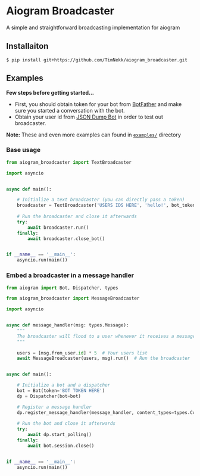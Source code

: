 # Aiogram Broadcaster

A simple and straightforward broadcasting implementation for aiogram

## Installaiton

    $ pip install git+https://github.com/TimNekk/aiogram_broadcaster.git

## Examples

**Few steps before getting started...**

- First, you should obtain token for your bot from [BotFather](https://t.me/BotFather)
and make sure you started a conversation with the bot.
- Obtain your user id from [JSON Dump Bot](https://t.me/JsonDumpBot) in order to test out broadcaster.

**Note:** These and even more examples can found in [`examples/`](https://github.com/fonco/aiogram_broadcaster/tree/main/examples) directory

### Base usage
```python
from aiogram_broadcaster import TextBroadcaster

import asyncio


async def main():

    # Initialize a text broadcaster (you can directly pass a token)
    broadcaster = TextBroadcaster('USERS IDS HERE', 'hello!', bot_token='BOT TOKEN HERE')
    
    # Run the broadcaster and close it afterwards
    try:
        await broadcaster.run()
    finally:
        await broadcaster.close_bot()


if __name__ == '__main__':
    asyncio.run(main())
```

### Embed a broadcaster in a message handler
```python
from aiogram import Bot, Dispatcher, types

from aiogram_broadcaster import MessageBroadcaster

import asyncio


async def message_handler(msg: types.Message):
    """
    The broadcaster will flood to a user whenever it receives a message
    """
    
    users = [msg.from_user.id] * 5  # Your users list
    await MessageBroadcaster(users, msg).run()  # Run the broadcaster


async def main():

    # Initialize a bot and a dispatcher
    bot = Bot(token='BOT TOKEN HERE')
    dp = Dispatcher(bot=bot)

    # Register a message handler
    dp.register_message_handler(message_handler, content_types=types.ContentTypes.ANY)
    
    # Run the bot and close it afterwards
    try:
        await dp.start_polling()
    finally:
        await bot.session.close()


if __name__ == '__main__':
    asyncio.run(main())
```

